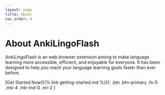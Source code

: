 ```yaml
---
layout: page
title: About
nav_order: 4
---
```


# About AnkiLingoFlash

AnkiLingoFlash is an web browser extension aiming to make language learning more accessible, efficient, and enjoyable for everyone. It has been designed to help you reach your language learning goals faster than ever before.


[Get Started Now]({% link getting-started.md %}){: .btn .btn-primary .fs-5 .mb-4 .mb-md-0 .mr-2 }





